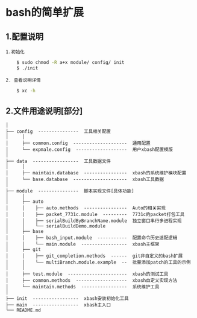 bash的简单扩展
=====
1.配置说明
----------
    1.初始化
```sh
    $ sudo chmod -R a+x module/ config/ init
    $ ./init
```
    2. 查看说明详情
```sh
    $ xc -h
```

2.文件用途说明[部分]
----------
    │
    ├── config  ---------------  工具相关配置
    │     │
    │     ├── common.config  --------------------  通用配置
    │     └── expmale.config  -------------------  用户xbash配置模版
    │
    ├── data  -----------------  工具数据文件
    │     │
    │     ├── maintain.database  ----------------  xbash的系统维护模块配置
    │     └── base.database  --------------------  xbash工具数据
    │
    ├── module  ---------------  脚本实现文件[具体功能]
    │     │
    │     ├── auto
    │     │    ├── auto.methods  ----------------  Auto的相关实现
    │     │    ├── packet_7731c.module  ---------  7731c的packet打包工具
    │     │    ├── serialBuildByBranchName.module  独立窗口串行多进程实现
    │     │    └── serialBuildDemo.module
    │     ├── base
    │     │    ├── bash_input.module  -----------  配置命令历史适配逻辑
    │     │    └── main.module  -----------------  xbash主框架
    │     ├── git
    │     │    ├── git_completion.methods  ------  git非自定义的bash扩展
    │     │    └── multiBranch.module.example  --  批量添加patch的工具的示例
    │     │
    │     ├── test.module  ----------------------  xbash的测试工具
    │     ├── common.methods  -------------------  xbash自定义实现方法
    │     └── maintain.methods  -----------------  系统维护工具
    │
    ├── init  -----------------  xbash安装初始化工具
    ├── main  -----------------  xbash主入口
    └── README.md
